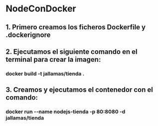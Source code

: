 # NodeConDocker

## 1. Primero creamos los ficheros Dockerfile y .dockerignore

## 2. Ejecutamos el siguiente comando en el terminal para crear la imagen:

###     docker build -t jallamas/tienda .

## 3. Creamos y ejecutamos el contenedor con el comando:

###     docker run --name nodejs-tienda -p 80:8080 -d jallamas/tienda
